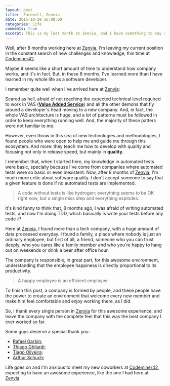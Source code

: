 ```yaml
---
layout: post
title:  Farewell, Zenvia
date: 2015-10-28 16:00:00
categories: Life
comments: true
excerpt: This is my last month at Zenvia, and I have something to say about it...
---
```

Well, after 8 months working here at [Zenvia][zenvia-website], I'm leaving my current position in the constant search of new challenges and knowledge, this time at [Codeminer42][codeminer-website].

Maybe it seems like a short amount of time to understand how company works, and it's in fact. But, in these 8 months, I've learned more than I have learned in my whole life as a software developer.

I remember quite well when I've arrived here at [Zenvia][zenvia-website]:

Scared as hell, afraid of not reaching the expected technical level required to work in VAS ([__Value Added Service__][vas-wiki]) and all the other demons that fly around a developer's head moving to a new company. And, in fact, the whole VAS architecture is huge, and a lot of patterns must be followed in order to keep everything running well. And, the majority of these patters were not familiar to me.

However, even throw in this sea of new technologies and methodologies, I found people who were open to help me and guide me through this ecosystem. And more: they teach me how to develop with quality and focusing not only in release speed, but mainly in **quality**.

I remember that, when I started here, my knowledge in automated tests were basic, specially because I've come from companies where automated tests were so basic or even inexistent. Now, after 8 months of [Zenvia][zenvia-website], I'm much more critic about software quality. I don't accept someone to say that a given feature is done if no automated tests are implemented.

> A code without tests is like hydrogen: everything seems to be OK right now, but a single miss step and everything explodes.

It's kind funny to think that, 8 months ago, I was afraid of writing automated tests, and now I'm doing TDD, which basically is write your tests before any code :P

Here at [Zenvia][zenvia-website], I found more than a tech company, with a huge amount of data processed everyday. I found a family, a place where nobody is just an ordinary employee, but first of all, a friend, someone who you can trust deeply, who you cares like a family member and who you're happy to hang out on weekends or drink a beer after office hour.

The company is responsible, in great part, for this awesome environment, understanding that the employee happiness is directly proportional to its productivity.

> A happy employee is an efficient employee

To finish this post, a company is formed by people, and these people have the power to create an environment that welcome every new member and make him feel comfortable and enjoy working there, as I did.

So, I thank every single person in [Zenvia][zenvia-website] for this awesome experience, and leave the company with the complete feel that this was the best company I ever worked so far.

Some guys deserve a special thank you:

- [Rafael Garbin][garbin-linkedin];
- [Thiago Ghilardi][ghilardi-linkedin];
- [Tiago Oliveira][oliveira-linkedin];
- [Arthur Schuch][artur-linkedin];

Life goes on and I'm anxious to meet my new coworkers at [Codeminer42][codeminer-website], expecting to have an awesome experience, like the one I had here at [Zenvia][zenvia-website].

[zenvia-website]: http://www.zenvia.com.br/
[codeminer-website]: http://www.codeminer42.com/
[vas-wiki]: https://en.wikipedia.org/wiki/Value-added_service
[garbin-linkedin]: https://br.linkedin.com/in/rgarbin
[ghilardi-linkedin]: https://br.linkedin.com/pub/thiago-ghilardi/9a/573/16a/en
[oliveira-linkedin]: https://br.linkedin.com/pub/tiago-de-oliveira/79/313/b7b/en
[artur-linkedin]: https://www.linkedin.com/in/arturschuch

